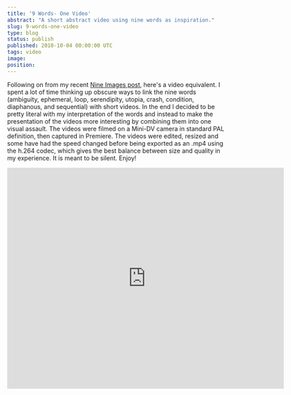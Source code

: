 ```yaml
---
title: '9 Words- One Video'
abstract: "A short abstract video using nine words as inspiration."
slug: 9-words-one-video
type: blog
status: publish
published: 2010-10-04 00:00:00 UTC
tags: video
image: 
position: 
---
```


Following on from my recent [Nine Images
post](/blog/nine-words-nine-images/), here\'s a video
equivalent. I spent a lot of time thinking up obscure ways to link the
nine words (ambiguity, ephemeral, loop, serendipity, utopia, crash,
condition, diaphanous, and sequential) with short videos. In the end I
decided to be pretty literal with my interpretation of the words and
instead to make the presentation of the videos more interesting by
combining them into one visual assault. The videos were filmed on a
Mini-DV camera in standard PAL definition, then captured in Premiere.
The videos were edited, resized and some have had the speed changed
before being exported as an .mp4 using the h.264 codec, which gives the
best balance between size and quality in my experience. It is meant to
be silent. Enjoy!

<iframe class="ql-video" allowfullscreen="true" src="https://player.vimeo.com/video/15545285" width="640" height="512" frameborder="0"></iframe>
